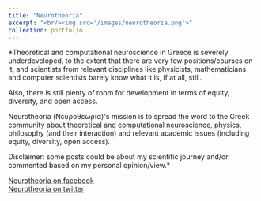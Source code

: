 ```yaml
---
title: "Neurotheoria"
excerpt: "<br/><img src='/images/neurotheoria.png'>"
collection: portfolio
---
```


*Theoretical and computational neuroscience in Greece is severely underdeveloped, to the extent that there are very few positions/courses on it, and scientists from relevant disciplines like physicists, mathematicians and computer scientists barely know what it is, if at all, still.  

Also, there is still plenty of room for development in terms of equity, diversity, and open access.  

Neurotheoria (Νευροθεωρία)'s mission is to spread the word to the Greek community about theoretical and computational neuroscience, physics, philosophy (and their interaction) and relevant academic issues (including equity, diversity, open access).  

Disclaimer: some posts could be about my scientific journey and/or commented based on my personal opinion/view.*

[Neurotheoria on facebook](https://www.facebook.com/neurotheoria/)  
[Neurotheoria on twitter](https://x.com/neurotheoria?fbclid=IwY2xjawHvMnZleHRuA2FlbQIxMAABHQ0xCi_Vh3V9_kYsSqIZgM9jXDigfbh-_S6GvuBz6klsXURT_Lyk0rTw4A_aem_5VYPWJT_IDfm1exEtnQpkw)

